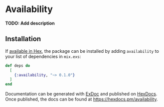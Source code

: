 # Availability

**TODO: Add description**

## Installation

If [available in Hex](https://hex.pm/docs/publish), the package can be installed
by adding `availability` to your list of dependencies in `mix.exs`:

```elixir
def deps do
  [
    {:availability, "~> 0.1.0"}
  ]
end
```

Documentation can be generated with [ExDoc](https://github.com/elixir-lang/ex_doc)
and published on [HexDocs](https://hexdocs.pm). Once published, the docs can
be found at <https://hexdocs.pm/availability>.

